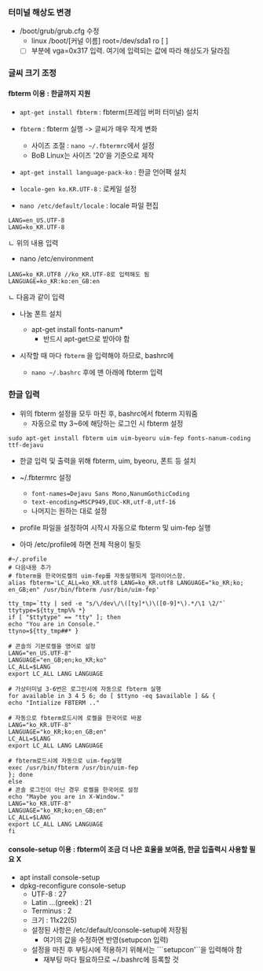### 터미널 해상도 변경
- /boot/grub/grub.cfg 수정
  - linux /boot/[커널 이름] root=/dev/sda1 ro [ ]
  - [ ] 부분에 vga=0x317 입력. 여기에 입력되는 값에 따라 해상도가 달라짐

### 글씨 크기 조정
#### fbterm 이용 : 한글까지 지원
- ```apt-get install fbterm``` : fbterm(프레임 버퍼 터미널) 설치
- ```fbterm``` : fbterm 실행 -> 글씨가 매우 작게 변화
  - 사이즈 조절 : ```nano ~/.fbtermrc```에서 설정 
  - BoB Linux는 사이즈 '20'을 기준으로  제작

- ```apt-get install language-pack-ko``` : 한글 언어팩 설치
- ```locale-gen ko.KR.UTF-8``` : 로케일 설정

- ```nano /etc/default/locale``` : locale 파일 편집
```
LANG=en_US.UTF-8
LANG=ko_KR.UTF-8
```
ㄴ 위의 내용 입력

- nano /etc/environment
```
LANG=ko_KR.UTF8 //ko_KR.UTF-8로 입력해도 됨
LANGUAGE=ko_KR:ko:en_GB:en
```
ㄴ 다음과 같이 입력

- 나눔 폰트 설치
  - apt-get install fonts-nanum*
    - 반드시 apt-get으로 받아야 함
    
- 시작할 때 마다 ```fbterm``` 을 입력해야 하므로, bashrc에 
  - ```nano ~/.bashrc``` 후에 맨 아래에 fbterm 입력

### 한글 입력
- 위의 fbterm 설정을 모두 마친 후, bashrc에서 fbterm 지워줌
  - 자동으로 tty 3~6에 해당하는 로그인 시 fbterm 설정

```sudo apt-get install fbterm uim uim-byeoru uim-fep fonts-nanum-coding ttf-dejavu```
- 한글 입력 및 출력을 위해 fbterm, uim, byeoru, 폰트 등 설치

- ~/.fbtermrc 설정
  - ```font-names=Dejavu Sans Mono,NanumGothicCoding```
  - ```text-encoding=MSCP949,EUC-KR,utf-8,utf-16```
  - 나머지는 원하는 대로 설정

- profile 파일을 설정하여 시작시 자동으로 fbterm 및 uim-fep 실행
- 아마 /etc/profile에 하면 전체 적용이 될듯
```
#~/.profile
# 다음내용 추가
# fbterm을 한국어로켈의 uim-fep를 자동실행되게 얼라이어스함.
alias fbterm='LC_ALL=ko_KR.utf8 LANG=ko_KR.utf8 LANGUAGE="ko_KR;ko; en_GB;en" /usr/bin/fbterm /usr/bin/uim-fep'

tty_tmp=`tty | sed -e "s/\/dev\/\([ty]*\)\([0-9]*\).*/\1 \2/"`
ttytype=${tty_tmp%% *}
if [ "$ttytype" == "tty" ]; then
echo "You are in Console."
ttyno=${tty_tmp##* }

# 콘솔의 기본로켈을 영어로 설정
LANG="en_US.UTF-8"
LANGUAGE="en_GB;en;ko_KR;ko"
LC_ALL=$LANG
export LC_ALL LANG LANGUAGE

# 가상터미널 3-6번은 로그인시에 자동으로 fbterm 실행
for available in 3 4 5 6; do [ $ttyno -eq $available ] && {
echo "Intialize FBTERM .."

# 자동으로 fbterm로드시에 로켈을 한국어로 바꿈
LANG="ko_KR.UTF-8"
LANGUAGE="ko_KR;ko;en_GB;en"
LC_ALL=$LANG
export LC_ALL LANG LANGUAGE

# fbterm로드시에 자동으로 uim-fep실행
exec /usr/bin/fbterm /usr/bin/uim-fep
}; done
else
# 콘솔 로그인이 아닌 경우 로켈을 한국어로 설정
echo "Maybe you are in X-Window."
LANG="ko_KR.UTF-8"
LANGUAGE="ko_KR;ko;en_GB;en"
LC_ALL=$LANG
export LC_ALL LANG LANGUAGE
fi
```

#### console-setup 이용 : fbterm이 조금 더 나은 효율을 보여줌, 한글 입출력시 사용할 필요 X
- apt install console-setup
- dpkg-reconfigure console-setup
  - UTF-8 : 27
  - Latin ...(greek) : 21
  - Terminus : 2
  - 크기 : 11x22(5)
  - 설정된 사항은 /etc/default/console-setup에 저장됨
    - 여기의 값을 수정하면 반영(setupcon 입력)
  - 설정을 마친 후 부팅시에 적용하기 위해서는 ```setupcon'``을 입력해야 함
    - 재부팅 마다 필요하므로 ~/.bashrc에 등록할 것
